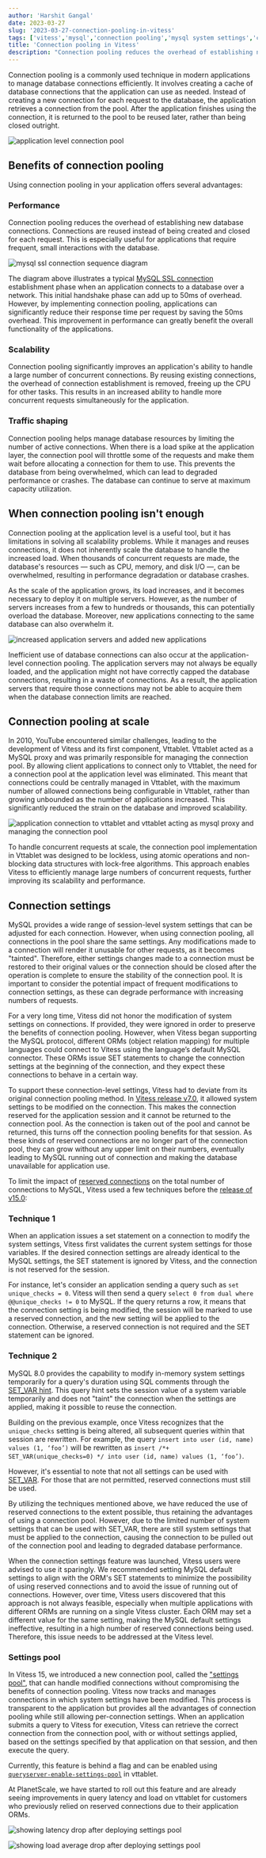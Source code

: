 ```yaml
---
author: 'Harshit Gangal'
date: 2023-03-27
slug: '2023-03-27-connection-pooling-in-vitess'
tags: ['vitess','mysql','connection pooling','mysql system settings','connection pool']
title: 'Connection pooling in Vitess'
description: "Connection pooling reduces the overhead of establishing new database connections."
---
```


Connection pooling is a commonly used technique in modern applications to manage database connections efficiently. It involves creating a cache of database connections that the application can use as needed. Instead of creating a new connection for each request to the database, the application retrieves a connection from the pool. After the application finishes using the connection, it is returned to the pool to be reused later, rather than being closed outright.

![application level connection pool](/files/2023-03-27-connection-pooling-in-vitess/connections-and-pools.png)

## Benefits of connection pooling

Using connection pooling in your application offers several advantages:

### Performance

Connection pooling reduces the overhead of establishing new database connections. Connections are reused instead of being created and closed for each request. This is especially useful for applications that require frequent, small interactions with the database.

![mysql ssl connection sequence diagram](/files/2023-03-27-connection-pooling-in-vitess/mysql-ssl-connection.png)

The diagram above illustrates a typical [MySQL SSL connection](https://dev.mysql.com/doc/dev/mysql-server/latest/page_protocol_connection_phase.html#sect_protocol_connection_phase_initial_handshake) establishment phase when an application connects to a database over a network. This initial handshake phase can add up to 50ms of overhead. However, by implementing connection pooling, applications can significantly reduce their response time per request by saving the 50ms overhead. This improvement in performance can greatly benefit the overall functionality of the applications.

### Scalability

Connection pooling significantly improves an application's ability to handle a large number of concurrent connections. By reusing existing connections, the overhead of connection establishment is removed, freeing up the CPU for other tasks. This results in an increased ability to handle more concurrent requests simultaneously for the application.

### Traffic shaping

Connection pooling helps manage database resources by limiting the number of active connections. When there is a load spike at the application layer, the connection pool will throttle some of the requests and make them wait before allocating a connection for them to use. This prevents the database from being overwhelmed, which can lead to degraded performance or crashes. The database can continue to serve at maximum capacity utilization.

## When connection pooling isn't enough

Connection pooling at the application level is a useful tool, but it has limitations in solving all scalability problems. While it manages and reuses connections, it does not inherently scale the database to handle the increased load. When thousands of concurrent requests are made, the database's resources &mdash; such as CPU, memory, and disk I/O &mdash;, can be overwhelmed, resulting in performance degradation or database crashes.

As the scale of the application grows, its load increases, and it becomes necessary to deploy it on multiple servers. However, as the number of servers increases from a few to hundreds or thousands, this can potentially overload the database. Moreover, new applications connecting to the same database can also overwhelm it.

![increased application servers and added new applications](/files/2023-03-27-connection-pooling-in-vitess/scaling-and-adding-applications.png)

Inefficient use of database connections can also occur at the application-level connection pooling. The application servers may not always be equally loaded, and the application might not have correctly capped the database connections, resulting in a waste of connections. As a result, the application servers that require those connections may not be able to acquire them when the database connection limits are reached.

## Connection pooling at scale

In 2010, YouTube encountered similar challenges, leading to the development of Vitess and its first component, Vttablet. Vttablet acted as a MySQL proxy and was primarily responsible for managing the connection pool. By allowing client applications to connect only to Vttablet, the need for a connection pool at the application level was eliminated. This meant that connections could be centrally managed in Vttablet, with the maximum number of allowed connections being configurable in Vttablet, rather than growing unbounded as the number of applications increased. This significantly reduced the strain on the database and improved scalability.

![application connection to vttablet and vttablet acting as mysql proxy and managing the connection pool](/files/2023-03-27-connection-pooling-in-vitess/vttablet-pool.png)

To handle concurrent requests at scale, the connection pool implementation in Vttablet was designed to be lockless, using atomic operations and non-blocking data structures with lock-free algorithms. This approach enables Vitess to efficiently manage large numbers of concurrent requests, further improving its scalability and performance.

## Connection settings

MySQL provides a wide range of session-level system settings that can be adjusted for each connection. However, when using connection pooling, all connections in the pool share the same settings. Any modifications made to a connection will render it unusable for other requests, as it becomes "tainted". Therefore, either settings changes made to a connection must be restored to their original values or the connection should be closed after the operation is complete to ensure the stability of the connection pool. It is important to consider the potential impact of frequent modifications to connection settings, as these can degrade performance with increasing numbers of requests.

For a very long time, Vitess did not honor the modification of system settings on connections. If provided, they were ignored in order to preserve the benefits of connection pooling. However, when Vitess began supporting the MySQL protocol, different ORMs (object relation mapping) for multiple languages could connect to Vitess using the language’s default MySQL connector. These ORMs issue SET statements to change the connection settings at the beginning of the connection, and they expect these connections to behave in a certain way.

To support these connection-level settings, Vitess had to deviate from its original connection pooling method. In [Vitess release v7.0](https://planetscale.com/blog/announcing-vitess-7), it allowed system settings to be modified on the connection. This makes the connection reserved for the application session and it cannot be returned to the connection pool. As the connection is taken out of the pool and cannot be returned, this turns off the connection pooling benefits for that session. As these kinds of reserved connections are no longer part of the connection pool, they can grow without any upper limit on their numbers, eventually leading to MySQL running out of connection and making the database unavailable for application use.

To limit the impact of [reserved connections](https://vitess.io/docs/16.0/reference/query-serving/reserved-conn/) on the total number of connections to MySQL, Vitess used a few techniques before the [release of v15.0](https://planetscale.com/blog/announcing-vitess-15):

### Technique 1

When an application issues a set statement on a connection to modify the system settings, Vitess first validates the current system settings for those variables. If the desired connection settings are already identical to the MySQL settings, the SET statement is ignored by Vitess, and the connection is not reserved for the session.

For instance, let's consider an application sending a query such as `set unique_checks = 0`. Vitess will then send a query `select 0 from dual where @@unique_checks != 0` to MySQL. If the query returns a row, it means that the connection setting is being modified, the session will be marked to use a reserved connection, and the new setting will be applied to the connection. Otherwise, a reserved connection is not required and the SET statement can be ignored.

### Technique 2

MySQL 8.0 provides the capability to modify in-memory system settings temporarily for a query's duration using SQL comments through the [SET_VAR hint](https://dev.mysql.com/doc/refman/8.0/en/optimizer-hints.html#optimizer-hints-set-var). This query hint sets the session value of a system variable temporarily and does not "taint" the connection when the settings are applied, making it possible to reuse the connection.

Building on the previous example, once Vitess recognizes that the `unique_checks` setting is being altered, all subsequent queries within that session are rewritten. For example, the query `insert into user (id, name) values (1, ‘foo’)` will be rewritten as `insert /*+ SET_VAR(unique_checks=0) */ into user (id, name) values (1, ‘foo’)`.

However, it's essential to note that not all settings can be used with [SET_VAR](https://dev.mysql.com/doc/refman/8.0/en/server-system-variables.html). For those that are not permitted, reserved connections must still be used.

By utilizing the techniques mentioned above, we have reduced the use of reserved connections to the extent possible, thus retaining the advantages of using a connection pool. However, due to the limited number of system settings that can be used with SET_VAR, there are still system settings that must be applied to the connection, causing the connection to be pulled out of the connection pool and leading to degraded database performance.

When the connection settings feature was launched, Vitess users were advised to use it sparingly. We recommended setting MySQL default settings to align with the ORM's SET statements to minimize the possibility of using reserved connections and to avoid the issue of running out of connections. However, over time, Vitess users discovered that this approach is not always feasible, especially when multiple applications with different ORMs are running on a single Vitess cluster. Each ORM may set a different value for the same setting, making the MySQL default settings ineffective, resulting in a high number of reserved connections being used. Therefore, this issue needs to be addressed at the Vitess level.

### Settings pool

In Vitess 15, we introduced a new connection pool, called the ["settings pool"](https://vitess.io/docs/15.0/reference/query-serving/reserved-conn/#settings-pool-and-reserved-connections), that can handle modified connections without compromising the benefits of connection pooling. Vitess now tracks and manages connections in which system settings have been modified. This process is transparent to the application but provides all the advantages of connection pooling while still allowing per-connection settings. When an application submits a query to Vitess for execution, Vitess can retrieve the correct connection from the connection pool, with or without settings applied, based on the settings specified by that application on that session, and then execute the query.

Currently, this feature is behind a flag and can be enabled using [`queryserver-enable-settings-pool`](https://vitess.io/docs/15.0/reference/features/connection-pools/#vttablet-settings-pool) in vttablet.

At PlanetScale, we have started to roll out this feature and are already seeing improvements in query latency and load on vttablet for customers who previously relied on reserved connections due to their application ORMs.

![showing latency drop after deploying settings pool](/files/2023-03-27-connection-pooling-in-vitess/query-latency-and-load-1.png)

![showing load average drop after deploying settings pool](/files/2023-03-27-connection-pooling-in-vitess/query-latency-and-load-2.png)
